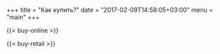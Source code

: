 +++
title = "Как купить?"
date = "2017-02-09T14:58:05+03:00"
menu =  "main"
+++



{{< buy-online >}}


{{< buy-retail >}}

